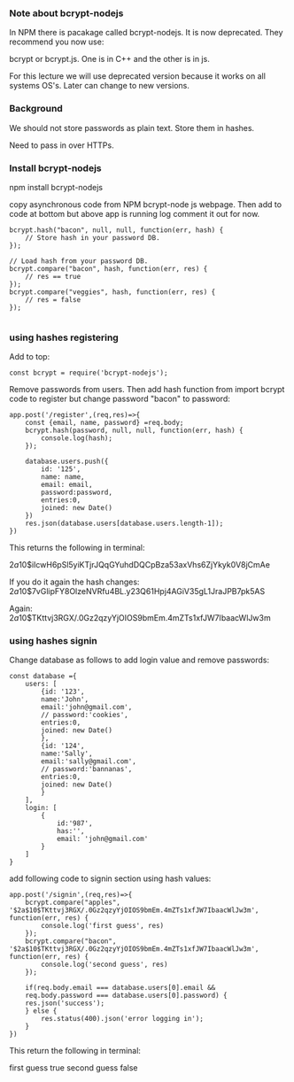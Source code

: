 ### Note about bcrypt-nodejs ###
In NPM there is pacakage called bcrypt-nodejs. It is now deprecated. They recommend you now use: 

bcrypt or bcrypt.js. One is in C++ and the other is in js. 

For this lecture we will use deprecated version because it works on all systems OS's. Later can change to new versions.

### Background ###
We should not store passwords as plain text. Store them in hashes. 

Need to pass in over HTTPs. 

### Install bcrypt-nodejs ###

npm install bcrypt-nodejs

copy asynchronous code from NPM bcrypt-node js webpage. Then add to code at bottom but above app is running log comment it out for now. 
```
bcrypt.hash("bacon", null, null, function(err, hash) {
    // Store hash in your password DB.
});

// Load hash from your password DB.
bcrypt.compare("bacon", hash, function(err, res) {
    // res == true
});
bcrypt.compare("veggies", hash, function(err, res) {
    // res = false
});


```
### using hashes registering ###
Add to top: 
```
const bcrypt = require('bcrypt-nodejs');
```
Remove passwords from users. 
Then add hash function from import bcrypt code to register but change password "bacon" to password: 

```
app.post('/register',(req,res)=>{
	const {email, name, password} =req.body;
	bcrypt.hash(password, null, null, function(err, hash) {
    	console.log(hash);
	});

	database.users.push({
		id: '125', 
		name: name, 
		email: email, 
		password:password, 
		entries:0, 
		joined: new Date()
	})
	res.json(database.users[database.users.length-1]);
})
```
This returns the following in terminal: 

$2a$10$iIcwH6pSl5yiKTjrJQqGYuhdDQCpBza53axVhs6ZjYkyk0V8jCmAe

If you do it again the hash changes: 
$2a$10$7vGlipFY8OlzeNVRfu4BL.y23Q61Hpj4AGiV35gL1JraJPB7pk5AS

Again: 
$2a$10$TKttvj3RGX/.0Gz2qzyYjOIOS9bmEm.4mZTs1xfJW7IbaacWlJw3m

### using hashes signin ###
Change database as follows to add login value and remove passwords: 
```
const database ={
	users: [
		{id: '123', 
		name:'John', 
		email:'john@gmail.com', 
		// password:'cookies', 
		entries:0, 
		joined: new Date()
		},
		{id: '124', 
		name:'Sally', 
		email:'sally@gmail.com', 
		// password:'bannanas', 
		entries:0, 
		joined: new Date()
		}
	],
	login: [
		{
			id:'987',
			has:'',
			email: 'john@gmail.com'
		}
	]
}
```
add following code to signin section using hash values:
```
app.post('/signin',(req,res)=>{
	bcrypt.compare("apples", '$2a$10$TKttvj3RGX/.0Gz2qzyYjOIOS9bmEm.4mZTs1xfJW7IbaacWlJw3m', function(err, res) {
    	console.log('first guess', res)
	});
	bcrypt.compare("bacon", '$2a$10$TKttvj3RGX/.0Gz2qzyYjOIOS9bmEm.4mZTs1xfJW7IbaacWlJw3m', function(err, res) {
    	console.log('second guess', res)
	});

	if(req.body.email === database.users[0].email &&
	req.body.password === database.users[0].password) {
	res.json('success');
	} else {
		res.status(400).json('error logging in');
	}
})

```
This return the following in terminal: 

first guess true
second guess false
